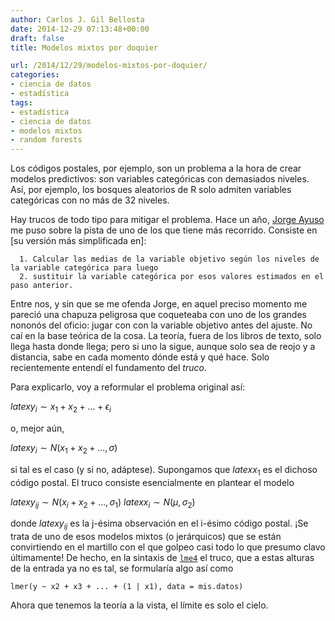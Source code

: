 ```yaml
---
author: Carlos J. Gil Bellosta
date: 2014-12-29 07:13:48+00:00
draft: false
title: Modelos mixtos por doquier

url: /2014/12/29/modelos-mixtos-por-doquier/
categories:
- ciencia de datos
- estadística
tags:
- estadística
- ciencia de datos
- modelos mixtos
- random forests
---
```


Los códigos postales, por ejemplo, son un problema a la hora de crear modelos predictivos: son variables categóricas con demasiados niveles. Así, por ejemplo, los bosques aleatorios de R solo admiten variables categóricas con no más de 32 niveles.

Hay trucos de todo tipo para mitigar el problema. Hace un año, [Jorge Ayuso](https://twitter.com/jayusor) me puso sobre la pista de uno de los que tiene más recorrido. Consiste en [su versión más simplificada en]:



	  1. Calcular las medias de la variable objetivo según los niveles de la variable categórica para luego
	  2. sustituir la variable categórica por esos valores estimados en el paso anterior.

Entre nos, y sin que se me ofenda Jorge, en aquel preciso momento me pareció una chapuza peligrosa que coqueteaba con uno de los grandes nononós del oficio: jugar con con la variable objetivo antes del ajuste. No caí en la base teórica de la cosa. La teoría, fuera de los libros de texto, solo llega hasta donde llega; pero si uno la sigue, aunque solo sea de reojo y a distancia, sabe en cada momento dónde está y qué hace. Solo recientemente entendí el fundamento del _truco_.

Para explicarlo, voy a reformular el problema original así:


$latex y_i \sim x_1 + x_2 + \dots + \epsilon_i$


o, mejor aún,


$latex y_i \sim N(x_1 + x_2 + \dots, \sigma)$


si tal es el caso (y si no, adáptese). Supongamos que $latex x_1$ es el dichoso código postal. El truco consiste esencialmente en plantear el modelo


$latex y_{ij} \sim N(x_i + x_2 + \dots, \sigma_1)$
$latex x_i \sim N(\mu, \sigma_2)$


donde $latex y_{ij}$ es la j-ésima observación en el i-ésimo código postal. ¡Se trata de uno de esos modelos mixtos (o jerárquicos) que se están convirtiendo en el martillo con el que golpeo casi todo lo que presumo clavo últimamente! De hecho, en la sintaxis de [`lme4`](http://cran.r-project.org/web/packages/lme4/index.html) el truco, que a estas alturas de la entrada ya no es tal, se formularía algo así como








    lmer(y ~ x2 + x3 + ... + (1 | x1), data = mis.datos)








Ahora que tenemos la teoría a la vista, el límite es solo el cielo.
